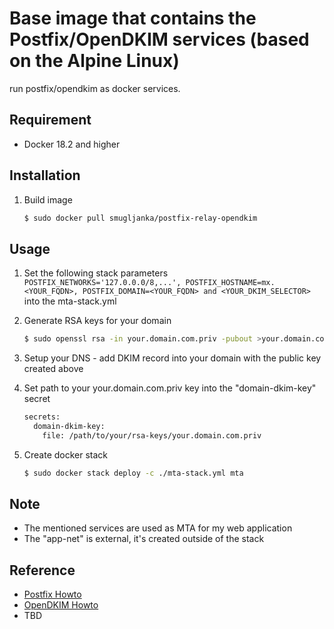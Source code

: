Base image that contains the Postfix/OpenDKIM services (based on the Alpine Linux)
==============

run postfix/opendkim as docker services.

## Requirement
+ Docker 18.2 and higher

## Installation
1. Build image

	```bash
	$ sudo docker pull smugljanka/postfix-relay-opendkim
	```

## Usage 
1. Set the following stack parameters 
   `POSTFIX_NETWORKS='127.0.0.0/8,...', POSTFIX_HOSTNAME=mx.<YOUR_FQDN>, POSTFIX_DOMAIN=<YOUR_FQDN> and <YOUR_DKIM_SELECTOR>`
   into the mta-stack.yml
2. Generate RSA keys for your domain
   ```bash
   $ sudo openssl rsa -in your.domain.com.priv -pubout >your.domain.com.pub
   ```
3. Setup your DNS - add DKIM record into your domain with the public key created above
4. Set path to your your.domain.com.priv key into the "domain-dkim-key" secret
   ```bash
   secrets:
     domain-dkim-key:
       file: /path/to/your/rsa-keys/your.domain.com.priv
   ```
4. Create docker stack

	```bash
	$ sudo docker stack deploy -c ./mta-stack.yml mta
	```

## Note
+ The mentioned services are used as MTA for my web application
+ The "app-net" is external, it's created outside of the stack

## Reference
+ [Postfix Howto](http://www.postfix.org/)
+ [OpenDKIM Howto](http://opendkim.org/)
+ TBD

